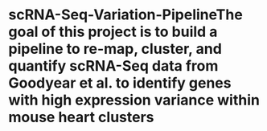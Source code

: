 # scRNA-Seq-Variation-PipelineThe goal of this project is to build a pipeline to re-map, cluster, and quantify scRNA-Seq data from Goodyear et al. to identify genes with high expression variance within mouse heart clusters
